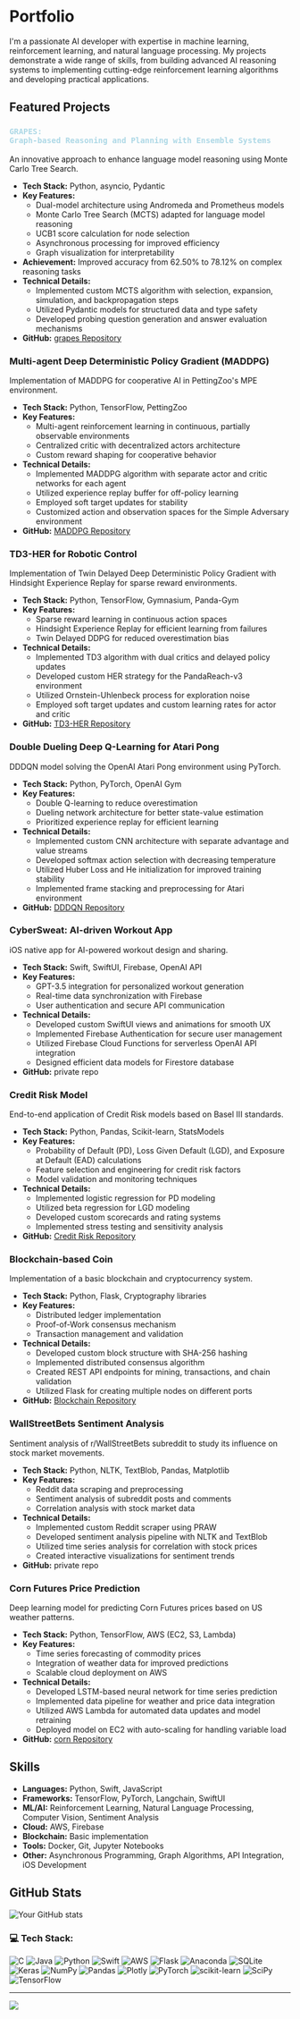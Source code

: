 # Portfolio

I'm a passionate AI developer with expertise in machine learning, reinforcement learning, and natural language processing. My projects demonstrate a wide range of skills, from building advanced AI reasoning systems to implementing cutting-edge reinforcement learning algorithms and developing practical applications.

## Featured Projects

### <code style="color : lightblue">GRAPES: Graph-based Reasoning and Planning with Ensemble Systems </code>
An innovative approach to enhance language model reasoning using Monte Carlo Tree Search.
- **Tech Stack:** Python, asyncio, Pydantic
- **Key Features:** 
  - Dual-model architecture using Andromeda and Prometheus models
  - Monte Carlo Tree Search (MCTS) adapted for language model reasoning
  - UCB1 score calculation for node selection
  - Asynchronous processing for improved efficiency
  - Graph visualization for interpretability
- **Achievement:** Improved accuracy from 62.50% to 78.12% on complex reasoning tasks
- **Technical Details:**
  - Implemented custom MCTS algorithm with selection, expansion, simulation, and backpropagation steps
  - Utilized Pydantic models for structured data and type safety
  - Developed probing question generation and answer evaluation mechanisms
- **GitHub:** [grapes Repository](https://github.com/Arrabonae/grapes)

### Multi-agent Deep Deterministic Policy Gradient (MADDPG)
Implementation of MADDPG for cooperative AI in PettingZoo's MPE environment.
- **Tech Stack:** Python, TensorFlow, PettingZoo
- **Key Features:** 
  - Multi-agent reinforcement learning in continuous, partially observable environments
  - Centralized critic with decentralized actors architecture
  - Custom reward shaping for cooperative behavior
- **Technical Details:**
  - Implemented MADDPG algorithm with separate actor and critic networks for each agent
  - Utilized experience replay buffer for off-policy learning
  - Employed soft target updates for stability
  - Customized action and observation spaces for the Simple Adversary environment
- **GitHub:** [MADDPG Repository](https://github.com/Arrabonae/MADDPG)

### TD3-HER for Robotic Control
Implementation of Twin Delayed Deep Deterministic Policy Gradient with Hindsight Experience Replay for sparse reward environments.
- **Tech Stack:** Python, TensorFlow, Gymnasium, Panda-Gym
- **Key Features:** 
  - Sparse reward learning in continuous action spaces
  - Hindsight Experience Replay for efficient learning from failures
  - Twin Delayed DDPG for reduced overestimation bias
- **Technical Details:**
  - Implemented TD3 algorithm with dual critics and delayed policy updates
  - Developed custom HER strategy for the PandaReach-v3 environment
  - Utilized Ornstein-Uhlenbeck process for exploration noise
  - Employed soft target updates and custom learning rates for actor and critic
- **GitHub:** [TD3-HER Repository](https://github.com/Arrabonae/TD3_HER)

### Double Dueling Deep Q-Learning for Atari Pong
DDDQN model solving the OpenAI Atari Pong environment using PyTorch.
- **Tech Stack:** Python, PyTorch, OpenAI Gym
- **Key Features:** 
  - Double Q-learning to reduce overestimation
  - Dueling network architecture for better state-value estimation
  - Prioritized experience replay for efficient learning
- **Technical Details:**
  - Implemented custom CNN architecture with separate advantage and value streams
  - Developed softmax action selection with decreasing temperature
  - Utilized Huber Loss and He initialization for improved training stability
  - Implemented frame stacking and preprocessing for Atari environment
- **GitHub:** [DDDQN Repository](https://github.com/Arrabonae/openai_DDDQN)

### CyberSweat: AI-driven Workout App
iOS native app for AI-powered workout design and sharing.
- **Tech Stack:** Swift, SwiftUI, Firebase, OpenAI API
- **Key Features:** 
  - GPT-3.5 integration for personalized workout generation
  - Real-time data synchronization with Firebase
  - User authentication and secure API communication
- **Technical Details:**
  - Developed custom SwiftUI views and animations for smooth UX
  - Implemented Firebase Authentication for secure user management
  - Utilized Firebase Cloud Functions for serverless OpenAI API integration
  - Designed efficient data models for Firestore database
- **GitHub:** private repo

### Credit Risk Model
End-to-end application of Credit Risk models based on Basel III standards.
- **Tech Stack:** Python, Pandas, Scikit-learn, StatsModels
- **Key Features:** 
  - Probability of Default (PD), Loss Given Default (LGD), and Exposure at Default (EAD) calculations
  - Feature selection and engineering for credit risk factors
  - Model validation and monitoring techniques
- **Technical Details:**
  - Implemented logistic regression for PD modeling
  - Utilized beta regression for LGD modeling
  - Developed custom scorecards and rating systems
  - Implemented stress testing and sensitivity analysis
- **GitHub:** [Credit Risk Repository](https://github.com/Arrabonae/Credit_Risk)

### Blockchain-based Coin
Implementation of a basic blockchain and cryptocurrency system.
- **Tech Stack:** Python, Flask, Cryptography libraries
- **Key Features:** 
  - Distributed ledger implementation
  - Proof-of-Work consensus mechanism
  - Transaction management and validation
- **Technical Details:**
  - Developed custom block structure with SHA-256 hashing
  - Implemented distributed consensus algorithm
  - Created REST API endpoints for mining, transactions, and chain validation
  - Utilized Flask for creating multiple nodes on different ports
- **GitHub:** [Blockchain Repository](https://github.com/Arrabonae/cryptocurrency)

### WallStreetBets Sentiment Analysis
Sentiment analysis of r/WallStreetBets subreddit to study its influence on stock market movements.
- **Tech Stack:** Python, NLTK, TextBlob, Pandas, Matplotlib
- **Key Features:** 
  - Reddit data scraping and preprocessing
  - Sentiment analysis of subreddit posts and comments
  - Correlation analysis with stock market data
- **Technical Details:**
  - Implemented custom Reddit scraper using PRAW
  - Developed sentiment analysis pipeline with NLTK and TextBlob
  - Utilized time series analysis for correlation with stock prices
  - Created interactive visualizations for sentiment trends
- **GitHub:** private repo

### Corn Futures Price Prediction
Deep learning model for predicting Corn Futures prices based on US weather patterns.
- **Tech Stack:** Python, TensorFlow, AWS (EC2, S3, Lambda)
- **Key Features:** 
  - Time series forecasting of commodity prices
  - Integration of weather data for improved predictions
  - Scalable cloud deployment on AWS
- **Technical Details:**
  - Developed LSTM-based neural network for time series prediction
  - Implemented data pipeline for weather and price data integration
  - Utilized AWS Lambda for automated data updates and model retraining
  - Deployed model on EC2 with auto-scaling for handling variable load
- **GitHub:** [corn Repository](https://github.com/Arrabonae/corn)

## Skills

- **Languages:** Python, Swift, JavaScript
- **Frameworks:** TensorFlow, PyTorch, Langchain, SwiftUI
- **ML/AI:** Reinforcement Learning, Natural Language Processing, Computer Vision, Sentiment Analysis
- **Cloud:** AWS, Firebase
- **Blockchain:** Basic implementation
- **Tools:** Docker, Git, Jupyter Notebooks
- **Other:** Asynchronous Programming, Graph Algorithms, API Integration, iOS Development

## GitHub Stats

![Your GitHub stats](https://github-readme-stats.vercel.app/api?username=Arrabonae&show_icons=true&theme=radical)


### 💻 Tech Stack:
![C](https://img.shields.io/badge/c-%2300599C.svg?style=for-the-badge&logo=c&logoColor=white) ![Java](https://img.shields.io/badge/java-%23ED8B00.svg?style=for-the-badge&logo=java&logoColor=white) ![Python](https://img.shields.io/badge/python-3670A0?style=for-the-badge&logo=python&logoColor=ffdd54) ![Swift](https://img.shields.io/badge/swift-F54A2A?style=for-the-badge&logo=swift&logoColor=white) ![AWS](https://img.shields.io/badge/AWS-%23FF9900.svg?style=for-the-badge&logo=amazon-aws&logoColor=white) ![Flask](https://img.shields.io/badge/flask-%23000.svg?style=for-the-badge&logo=flask&logoColor=white) ![Anaconda](https://img.shields.io/badge/Anaconda-%2344A833.svg?style=for-the-badge&logo=anaconda&logoColor=white) ![SQLite](https://img.shields.io/badge/sqlite-%2307405e.svg?style=for-the-badge&logo=sqlite&logoColor=white) ![Keras](https://img.shields.io/badge/Keras-%23D00000.svg?style=for-the-badge&logo=Keras&logoColor=white) ![NumPy](https://img.shields.io/badge/numpy-%23013243.svg?style=for-the-badge&logo=numpy&logoColor=white) ![Pandas](https://img.shields.io/badge/pandas-%23150458.svg?style=for-the-badge&logo=pandas&logoColor=white) ![Plotly](https://img.shields.io/badge/Plotly-%233F4F75.svg?style=for-the-badge&logo=plotly&logoColor=white) ![PyTorch](https://img.shields.io/badge/PyTorch-%23EE4C2C.svg?style=for-the-badge&logo=PyTorch&logoColor=white) ![scikit-learn](https://img.shields.io/badge/scikit--learn-%23F7931E.svg?style=for-the-badge&logo=scikit-learn&logoColor=white) ![SciPy](https://img.shields.io/badge/SciPy-%230C55A5.svg?style=for-the-badge&logo=scipy&logoColor=%white) ![TensorFlow](https://img.shields.io/badge/TensorFlow-%23FF6F00.svg?style=for-the-badge&logo=TensorFlow&logoColor=white)

---
[![](https://visitcount.itsvg.in/api?id=arrabonae&icon=0&color=6)](https://visitcount.itsvg.in)

<!-- Proudly created with GPRM ( https://gprm.itsvg.in ) -->
